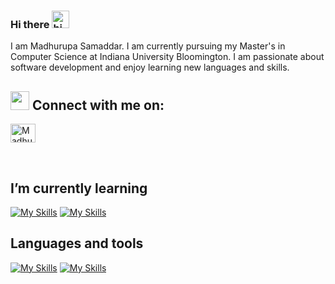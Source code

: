 ### Hi there <img src="https://user-images.githubusercontent.com/1303154/88677602-1635ba80-d120-11ea-84d8-d263ba5fc3c0.gif" width="28px" height="28px" alt="hi">

I am Madhurupa Samaddar. I am currently pursuing my Master's in Computer Science at Indiana University Bloomington. I am passionate about software development and enjoy learning new languages and skills.

## <img src="https://media.giphy.com/media/iY8CRBdQXODJSCERIr/giphy.gif" width="30px"> Connect with me on:
<p align="left">
<a href="https://www.linkedin.com/in/madhurupa-samaddar/" target="blank"><img align="center" src="https://raw.githubusercontent.com/rahuldkjain/github-profile-readme-generator/master/src/images/icons/Social/linked-in-alt.svg" alt="Madhurupa's Linkedin profile" height="30" width="40" /></a>
</p>
<br/>

##  I’m currently learning

[![My Skills](https://skills.thijs.gg/icons?i=react,nodejs,firebase&theme=light)](https://skills.thijs.gg)
[![My Skills](https://skillicons.dev/icons?i=react,firebase,tableau&theme=dark)](https://skillicons.dev)


## Languages and tools

[![My Skills](https://skills.thijs.gg/icons?i=py,html,php,js,css,react,mysql,mongodb,postgre&theme=light)](https://skills.thijs.gg)
[![My Skills](https://skillicons.dev/icons?i=java,kotlin,nodejs,figma&theme=dark)](https://skillicons.dev)
<!--
**Msam1997/Msam1997** is a ✨ _special_ ✨ repository because its `README.md` (this file) appears on your GitHub profile.

Here are some ideas to get you started:

- 🔭 I’m currently working on ...
- 🌱 I’m currently learning ...
- 👯 I’m looking to collaborate on ...
- 🤔 I’m looking for help with ...
- 💬 Ask me about ...
- 📫 How to reach me: ...
- 😄 Pronouns: ...
- ⚡ Fun fact: ...
-->
